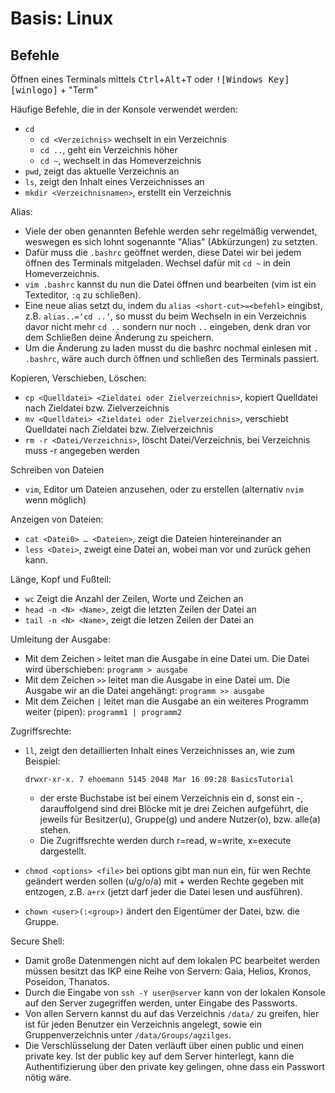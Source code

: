 # Basis: Linux

## Befehle
Öffnen eines Terminals mittels <kbd>Ctrl</kbd>+<kbd>Alt</kbd>+<kbd>T</kbd> oder <kbd>![Windows Key][winlogo]</kbd> + "Term"

Häufige Befehle, die in der Konsole verwendet werden:
- `cd`
	- `cd <Verzeichnis>` wechselt in ein Verzeichnis
	- `cd ..`, geht ein Verzeichnis höher
	- `cd ~`, wechselt in das Homeverzeichnis
- `pwd`, zeigt das aktuelle Verzeichnis an
- `ls`, zeigt den Inhalt eines Verzeichnisses an
- `mkdir <Verzeichnisnamen>`, erstellt ein Verzeichnis

Alias:
- Viele der oben genannten Befehle werden sehr regelmäßig verwendet, weswegen es sich lohnt sogenannte "Alias" (Abkürzungen) zu setzten.
- Dafür muss die `.bashrc` geöffnet werden, diese Datei wir bei jedem öffnen des Terminals mitgeladen. Wechsel dafür mit `cd ~` in dein Homeverzeichnis.
- `vim .bashrc` kannst du nun die Datei öffnen und bearbeiten (vim ist ein Texteditor, `:q` zu schließen).
- Eine neue alias setzt du, indem du `alias <short-cut>=<befehl>` eingibst, z.B. `alias..=‘cd ..‘`, so musst du beim Wechseln in ein Verzeichnis davor nicht mehr `cd ..` sondern nur noch `..` eingeben, denk dran vor dem Schließen deine Änderung zu speichern.
- Um die Änderung zu laden musst du die bashrc nochmal einlesen mit `. .bashrc`, wäre auch durch öffnen und schließen des Terminals passiert.

Kopieren, Verschieben, Löschen:
- `cp <Quelldatei> <Zieldatei oder Zielverzeichnis>`, kopiert Quelldatei nach Zieldatei bzw. Zielverzeichnis
- `mv <Quelldatei> <Zieldatei oder Zielverzeichnis>`, verschiebt Quelldatei nach Zieldatei bzw. Zielverzeichnis
- `rm -r <Datei/Verzeichnis>`, löscht Datei/Verzeichnis, bei Verzeichnis muss -r angegeben werden

Schreiben von Dateien
- `vim`, Editor um Dateien anzusehen, oder zu erstellen (alternativ `nvim` wenn möglich)

Anzeigen von Dateien:
- `cat <Datei0> … <Dateien>`, zeigt die Dateien hintereinander an
- `less <Datei>`, zweigt eine Datei an, wobei man vor und zurück gehen kann.

Länge, Kopf und Fußteil:
- `wc` Zeigt die Anzahl der Zeilen, Worte und Zeichen an
- `head -n <N> <Name>`, zeigt die letzten <N> Zeilen der Datei <Name> an
- `tail -n <N> <Name>`, zeigt die letzen <N> Zeilen der Datei <Name> an

Umleitung der Ausgabe:
- Mit dem Zeichen `>` leitet man die Ausgabe in eine Datei um. Die Datei wird überschieben: `programm > ausgabe`
- Mit dem Zeichen `>>` leitet man die Ausgabe in eine Datei um. Die Ausgabe wir an die Datei angehängt: `programm >> ausgabe`
- Mit dem Zeichen `|` leitet man die Ausgabe an ein weiteres Programm weiter (pipen): `programm1 | programm2`

Zugriffsrechte:
- `ll`, zeigt den detaillierten Inhalt eines Verzeichnisses an, wie zum Beispiel:

	```
	drwxr-xr-x. 7 ehoemann 5145 2048 Mar 16 09:28 BasicsTutorial
	```
	- der erste Buchstabe ist bei einem Verzeichnis ein d, sonst ein -, darauffolgend sind drei Blöcke mit je drei Zeichen aufgeführt, die jeweils für Besitzer(u), Gruppe(g) und andere Nutzer(o), bzw. alle(a) stehen.
	- Die Zugriffsrechte werden durch r=read, w=write, x=execute dargestellt.
- `chmod <options> <file>` bei options gibt man nun ein, für wen Rechte geändert werden sollen (u/g/o/a) mit + werden Rechte gegeben mit  entzogen, z.B. `a+rx` (jetzt darf jeder die Datei lesen und ausführen).
- `chown <user>(:<group>)` ändert den Eigentümer der Datei, bzw. die Gruppe.

Secure Shell:
- Damit große Datenmengen nicht auf dem lokalen PC bearbeitet werden müssen besitzt das IKP eine Reihe von Servern:
Gaia, Helios, Kronos, Poseidon, Thanatos.
- Durch die Eingabe von `ssh -Y user@server` kann von der lokalen Konsole auf den Server zugegriffen werden, unter Eingabe des Passworts.
- Von allen Servern kannst du auf das Verzeichnis `/data/` zu greifen, hier ist für jeden Benutzer ein Verzeichnis angelegt, sowie ein Gruppenverzeichnis unter `/data/Groups/agzilges`.
- Die Verschlüsselung der Daten verläuft über einen public und einen private key. Ist der public key auf dem Server hinterlegt, kann die Authentifizierung über den private key gelingen, ohne dass ein Passwort nötig wäre.
